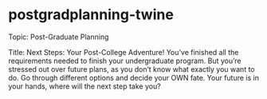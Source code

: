 # postgradplanning-twine

Topic: Post-Graduate Planning

Title: Next Steps: Your Post-College Adventure!
You’ve finished all the requirements needed to finish your undergraduate program. But you’re stressed out over future plans, as you don’t know what exactly you want to do. Go through different options and decide your OWN fate. Your future is in your hands, where will the next step take you?
